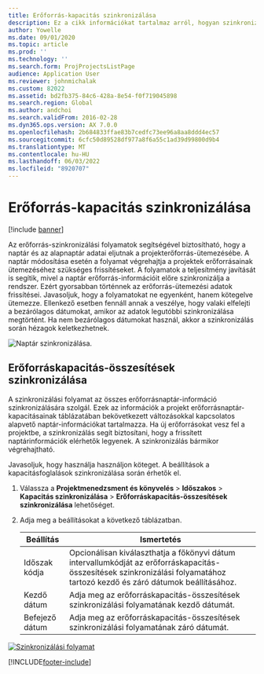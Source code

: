 ```yaml
---
title: Erőforrás-kapacitás szinkronizálása
description: Ez a cikk információkat tartalmaz arról, hogyan szinkronizálható az erőforrások kapacitása a naptárak és a projektek között.
author: Yowelle
ms.date: 09/01/2020
ms.topic: article
ms.prod: ''
ms.technology: ''
ms.search.form: ProjProjectsListPage
audience: Application User
ms.reviewer: johnmichalak
ms.custom: 82022
ms.assetid: bd2fb375-84c6-428a-8e54-f0f719045898
ms.search.region: Global
ms.author: andchoi
ms.search.validFrom: 2016-02-28
ms.dyn365.ops.version: AX 7.0.0
ms.openlocfilehash: 2b684833ffae83b7cedfc73ee96a8aa8ddd4ec57
ms.sourcegitcommit: 6cfc50d89528df977a8f6a55c1ad39d99800d9b4
ms.translationtype: MT
ms.contentlocale: hu-HU
ms.lasthandoff: 06/03/2022
ms.locfileid: "8920707"
---
```

# <a name="synchronize-resource-capacity"></a>Erőforrás-kapacitás szinkronizálása

[!include [banner](../includes/banner.md)]

Az erőforrás-szinkronizálási folyamatok segítségével biztosítható, hogy a naptár és az alapnaptár adatai eljutnak a projekterőforrás-ütemezésébe. A naptár módosítása esetén a folyamat végrehajtja a projektek erőforrásainak ütemezéséhez szükséges frissítéseket. A folyamatok a teljesítmény javítását is segítik, mivel a naptár erőforrás-információit előre szinkronizálja a rendszer. Ezért gyorsabban történnek az erőforrás-ütemezési adatok frissítései. Javasoljuk, hogy a folyamatokat ne egyenként, hanem kötegelve ütemezze. Ellenkező esetben fennáll annak a veszélye, hogy valaki elfelejti a bezárólagos dátumokat, amikor az adatok legutóbbi szinkronizálása megtörtént. Ha nem bezárólagos dátumokat használ, akkor a szinkronizálás során hézagok keletkezhetnek.

![Naptár szinkronizálása.](./media/projectresourcing04-1024x471.jpg)

## <a name="synchronize-resource-capacity-roll-ups"></a>Erőforráskapacitás-összesítések szinkronizálása

A szinkronizálási folyamat az összes erőforrásnaptár-információ szinkronizálására szolgál. Ezek az információk a projekt erőforrásnaptár-kapacitásainak táblázatában bekövetkezett változásokkal kapcsolatos alapvető naptár-információkat tartalmazza. Ha új erőforrásokat vesz fel a projektbe, a szinkronizálás segít biztosítani, hogy a frissített naptárinformációk elérhetők legyenek. A szinkronizálás bármikor végrehajtható.

Javasoljuk, hogy használja használjon köteget. A beállítások a kapacitásfoglalások szinkronizálása során érhetők el.

1. Válassza a **Projektmenedzsment és könyvelés** &gt; **Időszakos** &gt; **Kapacitás szinkronizálása** &gt; **Erőforráskapacitás-összesítések szinkronizálása** lehetőséget.
2. Adja meg a beállításokat a következő táblázatban.

    | Beállítás      | Ismertetés |
    |-------------|-------------|
    | Időszak kódja | Opcionálisan kiválaszthatja a főkönyvi dátum intervallumkódját az erőforráskapacitás-összesítések szinkronizálási folyamatához tartozó kezdő és záró dátumok beállításához. |
    | Kezdő dátum  | Adja meg az erőforráskapacitás-összesítések szinkronizálási folyamatának kezdő dátumát. |
    | Befejező dátum    | Adja meg az erőforráskapacitás-összesítések szinkronizálási folyamatának záró dátumát. |

[![Szinkronizálási folyamat](./media/projectresourcing09.jpg)](./media/projectresourcing09.jpg)


[!INCLUDE[footer-include](../includes/footer-banner.md)]
